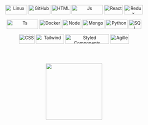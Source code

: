 <div style="display: inline_block" align="center"><br> 
    <img align="center" alt="Linux" height="30" width="70" src="https://img.shields.io/badge/LINUX-ff69b4">
    <img align="center" alt="GitHub" height="30" width="70" src="https://img.shields.io/badge/GITHUB-white">
    <img align="center" alt="HTML" height="30" width="60" src="https://img.shields.io/badge/HTML-red">
    <img align="center" alt="Js" height="30" width="100" src="https://img.shields.io/badge/JAVA SCRIPT-yellow">
    <img align="center" alt="React" height="30" width="60" src="https://img.shields.io/badge/REACT-blue">
    <img align="center" alt="Redux" height="30" width="60" src="https://img.shields.io/badge/REDUX-blueviolet"><br/><br/> 
    <img align="center" alt="Ts" height="30" width="100" src="https://img.shields.io/badge/TYPE SCRIPT-white">
    <img align="center" alt="Docker" height="30" width="70" src="https://img.shields.io/badge/DOCKER-blue">
    <img align="center" alt="Node" height="30" width="60" src="https://img.shields.io/badge/NODE-lightgray">
    <img align="center" alt="Mongo" height="30" width="70" src="https://img.shields.io/badge/MONGO-success">
    <img align="center" alt="Python" height="30" width="70" src="https://img.shields.io/badge/PYTHON-yellow">
    <img align="center" alt="SQL" height="30" width="40" src="https://img.shields.io/badge/SQL-blue"><br/><br/>
    <img align="center" alt="CSS" height="30" width="50" src="https://img.shields.io/badge/CSS-blue">
    <img align="center" alt="Tailwind" height="30" width="90" src="https://img.shields.io/badge/TAILWIND-success">
    <img align="center" alt="Styled Components" height="30" width="140" src="https://img.shields.io/badge/STYLED COMPONENTS-ff69b4">
    <img align="center" alt="Agille" height="30" width="60" src="https://img.shields.io/badge/AGILLE-red">
</div>
<br/>

  ##

<br/>
<div align="center">
   <a href="https://github.com/ioott">
   <img height="180em" src="https://github-readme-stats.vercel.app/api/top-langs/?username=ioott&layout=compact&langs_count=7&theme=chartreuse-dark"/>
</div>
